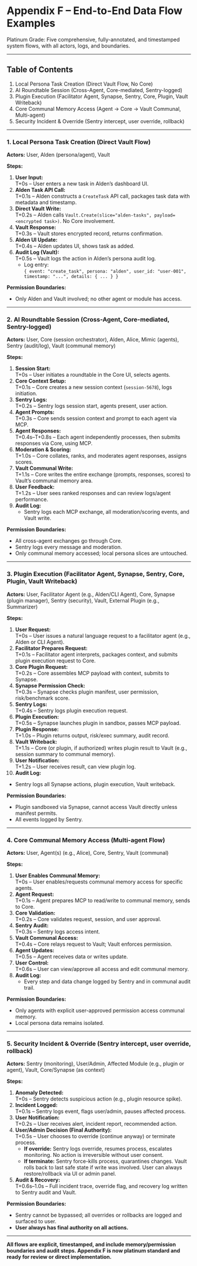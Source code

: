 # Appendix F – End-to-End Data Flow Examples

Platinum Grade: Five comprehensive, fully-annotated, and timestamped system flows, with all actors, logs, and boundaries.

---

## Table of Contents
1. Local Persona Task Creation (Direct Vault Flow, No Core)
2. AI Roundtable Session (Cross-Agent, Core-mediated, Sentry-logged)
3. Plugin Execution (Facilitator Agent, Synapse, Sentry, Core, Plugin, Vault Writeback)
4. Core Communal Memory Access (Agent → Core → Vault Communal, Multi-agent)
5. Security Incident & Override (Sentry intercept, user override, rollback)

---

### 1. Local Persona Task Creation (Direct Vault Flow)

**Actors:** User, Alden (persona/agent), Vault

**Steps:**
1. **User Input:**  
   T+0s – User enters a new task in Alden’s dashboard UI.
2. **Alden Task API Call:**  
   T+0.1s – Alden constructs a `CreateTask` API call, packages task data with metadata and timestamp.
3. **Direct Vault Write:**  
   T+0.2s – Alden calls `Vault.Create(slice="alden-tasks", payload=<encrypted task>)`. No Core involvement.
4. **Vault Response:**  
   T+0.3s – Vault stores encrypted record, returns confirmation.
5. **Alden UI Update:**  
   T+0.4s – Alden updates UI, shows task as added.
6. **Audit Log (Vault):**  
   T+0.5s – Vault logs the action in Alden’s persona audit log.  
   - Log entry:  
     `{ event: "create_task", persona: "alden", user_id: "user-001", timestamp: "...", details: { ... } }`

**Permission Boundaries:**
- Only Alden and Vault involved; no other agent or module has access.

---

### 2. AI Roundtable Session (Cross-Agent, Core-mediated, Sentry-logged)

**Actors:** User, Core (session orchestrator), Alden, Alice, Mimic (agents), Sentry (audit/log), Vault (communal memory)

**Steps:**
1. **Session Start:**  
   T+0s – User initiates a roundtable in the Core UI, selects agents.
2. **Core Context Setup:**  
   T+0.1s – Core creates a new session context (`session-5678`), logs initiation.
3. **Sentry Logs:**  
   T+0.2s – Sentry logs session start, agents present, user action.
4. **Agent Prompts:**  
   T+0.3s – Core sends session context and prompt to each agent via MCP.
5. **Agent Responses:**  
   T+0.4s–T+0.8s – Each agent independently processes, then submits responses via Core, using MCP.
6. **Moderation & Scoring:**  
   T+1.0s – Core collates, ranks, and moderates agent responses, assigns scores.
7. **Vault Communal Write:**  
   T+1.1s – Core writes the entire exchange (prompts, responses, scores) to Vault’s communal memory area.
8. **User Feedback:**  
   T+1.2s – User sees ranked responses and can review logs/agent performance.
9. **Audit Log:**  
   - Sentry logs each MCP exchange, all moderation/scoring events, and Vault write.

**Permission Boundaries:**
- All cross-agent exchanges go through Core.
- Sentry logs every message and moderation.
- Only communal memory accessed; local persona slices are untouched.

---

### 3. Plugin Execution (Facilitator Agent, Synapse, Sentry, Core, Plugin, Vault Writeback)

**Actors:** User, Facilitator Agent (e.g., Alden/CLI Agent), Core, Synapse (plugin manager), Sentry (security), Vault, External Plugin (e.g., Summarizer)

**Steps:**
1. **User Request:**  
   T+0s – User issues a natural language request to a facilitator agent (e.g., Alden or CLI Agent).
2. **Facilitator Prepares Request:**  
   T+0.1s – Facilitator agent interprets, packages context, and submits plugin execution request to Core.
3. **Core Plugin Request:**  
   T+0.2s – Core assembles MCP payload with context, submits to Synapse.
4. **Synapse Permission Check:**  
   T+0.3s – Synapse checks plugin manifest, user permission, risk/benchmark score.
5. **Sentry Logs:**  
   T+0.4s – Sentry logs plugin execution request.
6. **Plugin Execution:**  
   T+0.5s – Synapse launches plugin in sandbox, passes MCP payload.
7. **Plugin Response:**  
   T+1.0s – Plugin returns output, risk/exec summary, audit record.
8. **Vault Writeback:**  
   T+1.1s – Core (or plugin, if authorized) writes plugin result to Vault (e.g., session summary to communal memory).
9. **User Notification:**  
   T+1.2s – User receives result, can view plugin log.
10. **Audit Log:**  
   - Sentry logs all Synapse actions, plugin execution, Vault writeback.

**Permission Boundaries:**
- Plugin sandboxed via Synapse, cannot access Vault directly unless manifest permits.
- All events logged by Sentry.

---

### 4. Core Communal Memory Access (Multi-agent Flow)

**Actors:** User, Agent(s) (e.g., Alice), Core, Sentry, Vault (communal)

**Steps:**
1. **User Enables Communal Memory:**  
   T+0s – User enables/requests communal memory access for specific agents.
2. **Agent Request:**  
   T+0.1s – Agent prepares MCP to read/write to communal memory, sends to Core.
3. **Core Validation:**  
   T+0.2s – Core validates request, session, and user approval.
4. **Sentry Audit:**  
   T+0.3s – Sentry logs access intent.
5. **Vault Communal Access:**  
   T+0.4s – Core relays request to Vault; Vault enforces permission.
6. **Agent Updates:**  
   T+0.5s – Agent receives data or writes update.
7. **User Control:**  
   T+0.6s – User can view/approve all access and edit communal memory.
8. **Audit Log:**  
   - Every step and data change logged by Sentry and in communal audit trail.

**Permission Boundaries:**
- Only agents with explicit user-approved permission access communal memory.
- Local persona data remains isolated.

---

### 5. Security Incident & Override (Sentry intercept, user override, rollback)

**Actors:** Sentry (monitoring), User/Admin, Affected Module (e.g., plugin or agent), Vault, Core/Synapse (as context)

**Steps:**
1. **Anomaly Detected:**  
   T+0s – Sentry detects suspicious action (e.g., plugin resource spike).
2. **Incident Logged:**  
   T+0.1s – Sentry logs event, flags user/admin, pauses affected process.
3. **User Notification:**  
   T+0.2s – User receives alert, incident report, recommended action.
4. **User/Admin Decision (Final Authority):**  
   T+0.5s – User chooses to override (continue anyway) or terminate process.
   - **If override:** Sentry logs override, resumes process, escalates monitoring. No action is irreversible without user consent.
   - **If terminate:** Sentry force-kills process, quarantines changes. Vault rolls back to last safe state if write was involved. User can always restore/rollback via UI or admin panel.
5. **Audit & Recovery:**  
   T+0.6s–1.0s – Full incident trace, override flag, and recovery log written to Sentry audit and Vault.

**Permission Boundaries:**
- Sentry cannot be bypassed; all overrides or rollbacks are logged and surfaced to user.
- **User always has final authority on all actions.**

---

**All flows are explicit, timestamped, and include memory/permission boundaries and audit steps. Appendix F is now platinum standard and ready for review or direct implementation.**

